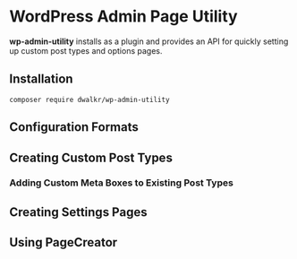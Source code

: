 # WordPress Admin Page Utility

**wp-admin-utility** installs as a plugin and provides an API for quickly setting up custom post types and options pages.

## Installation

```
composer require dwalkr/wp-admin-utility
```

## Configuration Formats

## Creating Custom Post Types

### Adding Custom Meta Boxes to Existing Post Types

## Creating Settings Pages

## Using PageCreator
